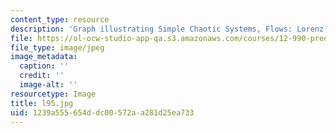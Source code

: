 ```yaml
---
content_type: resource
description: 'Graph illustrating Simple Chaotic Systems, Flows: Lorenz 95'
file: https://ol-ocw-studio-app-qa.s3.amazonaws.com/courses/12-990-prediction-and-predictability-in-the-atmosphere-and-oceans-spring-2003/1239a555654ddc00572aa281d25ea733_l95.jpg
file_type: image/jpeg
image_metadata:
  caption: ''
  credit: ''
  image-alt: ''
resourcetype: Image
title: l95.jpg
uid: 1239a555-654d-dc00-572a-a281d25ea733
---
```

